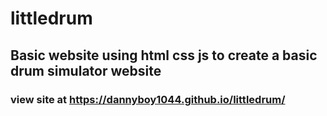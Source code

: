 # littledrum

## Basic website using html css js to create a basic drum simulator website

### view site at https://dannyboy1044.github.io/littledrum/
